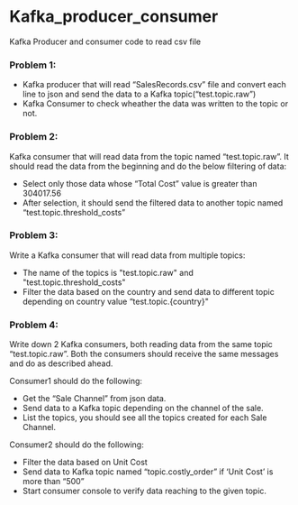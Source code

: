 # Kafka_producer_consumer
Kafka Producer and consumer code to read csv file

### Problem 1:

- Kafka producer that will read “SalesRecords.csv” file and convert each line to json and send the data to a Kafka topic(“test.topic.raw”)
- Kafka Consumer to check wheather the data was written to the topic or not.


### Problem 2:

Kafka consumer that will read data from the topic named “test.topic.raw”. It should read the data from the beginning and do the below filtering of data: 
 - Select only those data whose “Total Cost” value is greater than 304017.56 
 - After selection, it should send the filtered data to another topic named “test.topic.threshold_costs”


### Problem 3:
Write a Kafka consumer that will read data from multiple topics:
- The name of the topics is "test.topic.raw" and "test.topic.threshold_costs"
- Filter the data based on the country and send data to different topic depending on country value “test.topic.{country}"


### Problem 4:
Write down 2 Kafka consumers, both reading data from the same topic “test.topic.raw”. Both the consumers should receive the same messages and do as described ahead.

 Consumer1 should do the following:
- Get the “Sale Channel” from json data.
- Send data to a  Kafka topic depending on the channel of the sale. 
- List the topics, you should see all the topics created for each Sale Channel.

Consumer2 should do the following:
- Filter the data based on Unit Cost
 - Send data to Kafka topic named “topic.costly_order” if ‘Unit Cost’ is more than “500” 
- Start consumer console to verify data reaching to the given topic.
        
  



 
